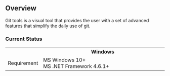 ## Overview

Git tools is a visual tool that provides the user with a set of advanced features that simplify the daily use of git.<br />

### Current Status

<table>
  <tr>
    <th>&nbsp;</th>
    <th width="600px">Windows</th>
  </tr>
  <tr>
    <td>Requirement</td>
    <td>MS Windows 10+ <br/>MS .NET Framework 4.6.1+</td>
  </tr>
</table>

